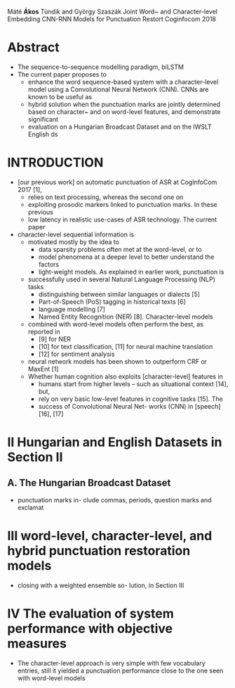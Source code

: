 Máté **Ákos** Tündik and György Szaszák
Joint Word~ and Character-level Embedding CNN-RNN Models for Punctuation Restort
Coginfocom 2018

# Abstract

* The sequence-to-sequence modelling paradigm, biLSTM
* The current paper proposes to
  * enhance the word sequence-based system with a character-level model using a
    Convolutional Neural Network (CNN). CNNs are known to be useful as
  * hybrid solution when the punctuation marks are jointly determined based on
    character~ and on word-level features, and demonstrate significant
  * evaluation on a Hungarian Broadcast Dataset and on the IWSLT English ds

# INTRODUCTION

* [our previous work] on automatic punctuation of ASR at CogInfoCom 2017 [1],
  * relies on text processing, whereas the second one on
  * exploiting prosodic markers linked to punctuation marks. In these previous
  * low latency in realistic use-cases of ASR technology. The current paper
* character-level sequential information is
  * motivated mostly by the idea to
    * data sparsity problems often met at the word-level, or to
    * model phenomena at a deeper level to better understand the  factors
    * light-weight models. As explained in earlier work, punctuation is
  * successfully used in several Natural Language Processing (NLP) tasks
    * distinguishing between similar languages or dialects [5]
    * Part-of-Speech (PoS) tagging in historical texts [6]
    * language modelling [7]
    * Named Entity Recognition (NER) [8]. Character-level models
  * combined with word-level models often perform the best, as reported in
    * [9] for NER
    * [10] for text classification, [11] for neural machine translation
    * [12] for sentiment analysis
  * neural network models has been shown to outperform CRF or MaxEnt [1]
  * Whether human cognition also exploits [character-level] features in
    * humans start from higher levels – such as situational context [14], but,
    * rely on very basic low-level features in cognitive tasks [15].  The
    * success of Convolutional Neural Net- works (CNN) in [speech] [16], [17]

# II Hungarian and English Datasets in Section II

## A. The Hungarian Broadcast Dataset

* punctuation marks in- clude commas, periods, question marks and exclamat

# III word-level, character-level, and hybrid punctuation restoration models

* closing with a weighted ensemble so- lution, in Section III

# IV The evaluation of system performance with objective measures

* The character-level approach is very simple with few vocabulary entries,
  still it yielded a punctuation performance close to the one seen with
  word-level models
